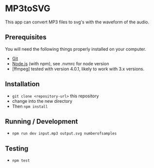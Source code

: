 # MP3toSVG

This app can convert MP3 files to svg's with the waveform of the audio.

## Prerequisites

You will need the following things properly installed on your computer.

* [Git](https://git-scm.com/)
* [Node.js](https://nodejs.org/) (with npm), see .nvmrc for node version
* [ffmpeg] tested with version 4.0.1, likely to work with 3.x versions.

## Installation

* `git clone <repository-url>` this repository
* change into the new directory
* Then `npm install`

## Running / Development

* `npm run dev input.mp3 output.svg numberofsamples`

## Testing

* `npm test`
